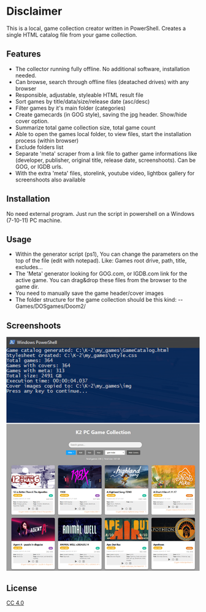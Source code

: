 # Disclaimer

This is a local, game collection creator written in PowerShell.
Creates a single HTML catalog file from your game collection.
    
## Features

- The collector running fully offline. No additional software, installation needed.
- Can browse, search through offline files (deatached drives) with any browser
- Responsible, adjustable, styleable HTML result file
- Sort games by title/data/size/release date (asc/desc)
- Filter games by it's main folder (categories)
- Create gamecards (in GOG style), saving the jpg header. Show/hide cover option.
- Summarize total game collection size, total game count
- Able to open the games local folder, to view files, start the installation process (within browser)
- Exclude folders list
- Separate 'meta' scraper from a link file to gather game informations like (developer, publisher, original title, release date, screenshoots). Can be GOG, or IGDB urls.
- With the extra 'meta' files, storelink, youtube video, lightbox gallery for screenshoots also available

## Installation

No need external program.
Just run the script in powershell on a Windows (7-10-11) PC machine.

## Usage

- Within the generator script (ps1), You can change the parameters on the top of the file (edit with notepad). Like: Games root drive, path, title, excludes...
- The 'Meta' generator looking for GOG.com, or IGDB.com link for the active game. You can drag&drop these files from the browser to the game dir.
- You need to manually save the game header/cover images
- The folder structure for the game collection should be this kind:
-- Games/DOSgames/Doom2/


## Screenshoots
![running](https://github.com/krizantenija/game_collector/blob/main/shoot2.png)
![html](https://github.com/krizantenija/game_collector/blob/main/shoot1.jpg)

## License

[CC 4.0](https://creativecommons.org/licenses/by/4.0/)
